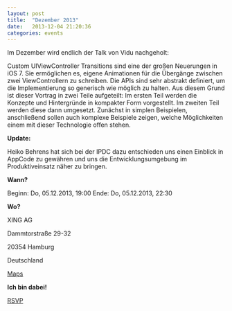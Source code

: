 ```yaml
---
layout: post
title:  "Dezember 2013"
date:   2013-12-04 21:20:36
categories: events
---
```



Im Dezember wird endlich der Talk von Vidu nachgeholt: 

Custom UIViewController Transitions sind eine der großen Neuerungen in iOS 7. Sie ermöglichen es, eigene Animationen für die Übergänge zwischen zwei ViewControllern zu schreiben. Die APIs sind sehr abstrakt definiert, um die Implementierung so generisch wie möglich zu halten. Aus diesem Grund ist dieser Vortrag in zwei Teile aufgeteilt: Im ersten Teil werden die Konzepte und Hintergründe in kompakter Form vorgestellt. Im zweiten Teil werden diese dann umgesetzt. Zunächst in simplen Beispielen, anschließend sollen auch komplexe Beispiele zeigen, welche Möglichkeiten einem mit dieser Technologie offen stehen.

**Update:**

Heiko Behrens hat sich bei der IPDC dazu entschieden uns einen Einblick in AppCode zu gewähren und uns die Entwicklungsumgebung im Produktiveinsatz näher zu bringen.

**Wann?**

Beginn: Do, 05.12.2013, 19:00
Ende: Do, 05.12.2013, 22:30

**Wo?**

XING AG

Dammtorstraße 29-32

20354 Hamburg

Deutschland

[Maps](https://maps.google.com/maps?q=Dammtorstra%C3%9Fe+29-32,+Hamburg,+Deutschland&hl=de&ie=UTF8&sll=37.0625,-95.677068&sspn=55.981213,112.851562&oq=Dammtorstra%C3%9Fe+29.,+Hamburg,+Deutschland&hnear=Dammtorstra%C3%9Fe+29-32,+20354+Hamburg,+Deutschland&t=m&z=16&iwloc=A)

**Ich bin dabei!**

[RSVP](https://www.xing.com/events/cocoaheads-hamburg-mac-ios-entwicklertreffen-1333931)
